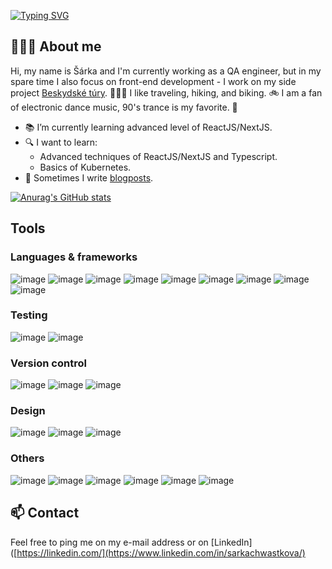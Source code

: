 [![Typing SVG](https://readme-typing-svg.demolab.com?font=Comfortaa&weight=600&size=24&pause=1000&color=CA2248&repeat=false&random=true&width=435&lines=Hi+there!+%F0%9F%91%8B)](https://git.io/typing-svg)

## 🙋🏻‍♀️ About me

Hi, my name is Šárka and I'm currently working as a QA engineer, but in my spare time I also focus on front-end development - I work on my side project [Beskydské túry](https://github.com/sarkaaa/beskydske-tury). 👩🏻‍💻 I like traveling, hiking, and biking. 🚲 I am a fan of electronic dance music, 90's trance is my favorite. 🪩

<!-- ![Alt text](https://spotify-recently-played-readme.vercel.app/api?user=11158153111&count=1) -->

- 📚 I’m currently learning advanced level of ReactJS/NextJS.
- 🔍 I want to learn:
  - Advanced techniques of ReactJS/NextJS and Typescript.
  - Basics of Kubernetes.
- 📝 Sometimes I write [blogposts](https://medium.com/@sarkachwastkova).

[![Anurag's GitHub stats](https://github-readme-stats.vercel.app/api?username=sarkaaa&hide=stars,contribs&show_icons=true&theme=nightowl)](https://github.com/anuraghazra/github-readme-stats)

<!-- [![Top Langs](https://github-readme-stats.vercel.app/api/top-langs/?username=sarkaaa&hide=stars,contribs&show_icons=true&theme=buefy&layout=compact&hide_progress=true)](https://github.com/anuraghazra/github-readme-stats) -->



## Tools

### Languages & frameworks

![image](https://img.shields.io/badge/JavaScript-323330?style=for-the-badge&logo=javascript&logoColor=F7DF1E)
![image](https://img.shields.io/badge/TypeScript-007ACC?style=for-the-badge&logo=typescript&logoColor=white)
![image](https://img.shields.io/badge/React-20232A?style=for-the-badge&logo=react&logoColor=61DAFB)
![image](https://img.shields.io/badge/Gatsby-663399?style=for-the-badge&logo=gatsby&logoColor=white)
![image](https://img.shields.io/badge/Node%20js-339933?style=for-the-badge&logo=nodedotjs&logoColor=white)
![image](https://img.shields.io/badge/styled--components-DB7093?style=for-the-badge&logo=styled-components&logoColor=white)
![image](https://img.shields.io/badge/Tailwind_CSS-38B2AC?style=for-the-badge&logo=tailwind-css&logoColor=white)
![image](https://img.shields.io/badge/Python-FFD43B?style=for-the-badge&logo=python&logoColor=blue)
![image](https://img.shields.io/badge/Django-092E20?style=for-the-badge&logo=django&logoColor=green)

### Testing

![image](https://img.shields.io/badge/Cypress-17202C?style=for-the-badge&logo=cypress&logoColor=white)
![image](https://img.shields.io/badge/Postman-FF6C37?style=for-the-badge&logo=Postman&logoColor=white)

### Version control

![image](https://img.shields.io/badge/GIT-E44C30?style=for-the-badge&logo=git&logoColor=white)
![image](https://img.shields.io/badge/GitLab-330F63?style=for-the-badge&logo=gitlab&logoColor=white)
![image](https://img.shields.io/badge/GitHub-100000?style=for-the-badge&logo=github&logoColor=white)

### Design

![image](https://img.shields.io/badge/Figma-F24E1E?style=for-the-badge&logo=figma&logoColor=white)
![image](https://img.shields.io/badge/Canva-%2300C4CC.svg?&style=for-the-badge&logo=Canva&logoColor=white)
![image](https://img.shields.io/badge/Adobe%20Photoshop-31A8FF?style=for-the-badge&logo=Adobe%20Photoshop&logoColor=black)

### Others
![image](https://img.shields.io/badge/eslint-3A33D1?style=for-the-badge&logo=eslint&logoColor=white)
![image](https://img.shields.io/badge/Netlify-00C7B7?style=for-the-badge&logo=netlify&logoColor=white)
![image](https://img.shields.io/badge/strapi-2F2E8B?style=for-the-badge&logo=strapi&logoColor=white)
![image](https://img.shields.io/badge/Markdown-000000?style=for-the-badge&logo=markdown&logoColor=white)
![image](https://img.shields.io/badge/LaTeX-47A141?style=for-the-badge&logo=LaTeX&logoColor=white)
![image](https://img.shields.io/badge/Notion-000000?style=for-the-badge&logo=notion&logoColor=white)


## 📫 Contact
Feel free to ping me on my e-mail address or on [LinkedIn]([https://linkedin.com/](https://www.linkedin.com/in/sarkachwastkova/)

